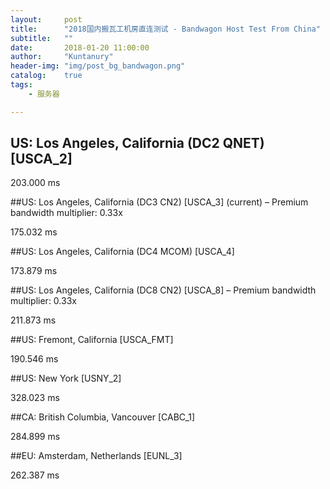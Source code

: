 ```yaml
---
layout:     post
title:      "2018国内搬瓦工机房直连测试 - Bandwagon Host Test From China"
subtitle:   ""
date:       2018-01-20 11:00:00
author:     "Kuntanury"
header-img: "img/post_bg_bandwagon.png"
catalog:    true
tags:
    - 服务器

---
```

## US: Los Angeles, California (DC2 QNET) [USCA_2]

203.000 ms

##US: Los Angeles, California (DC3 CN2) [USCA_3] (current) – Premium bandwidth multiplier: 0.33x

175.032 ms

##US: Los Angeles, California (DC4 MCOM) [USCA_4]

173.879 ms

##US: Los Angeles, California (DC8 CN2) [USCA_8] – Premium bandwidth multiplier: 0.33x

211.873 ms

##US: Fremont, California [USCA_FMT]

190.546 ms

##US: New York [USNY_2]

328.023 ms

##CA: British Columbia, Vancouver [CABC_1]

284.899 ms

##EU: Amsterdam, Netherlands [EUNL_3]

262.387 ms
